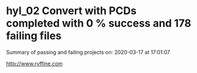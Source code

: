 # hyl_02 Convert with PCDs completed with 0 % success and 178 failing files

Summary of passing and failing projects on: 2020-03-17 at 17:01:07

http://www.ryffine.com
